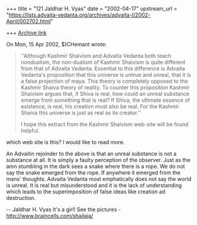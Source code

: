 +++
title = "121 Jaldhar H. Vyas"
date = "2002-04-17"
upstream_url = "https://lists.advaita-vedanta.org/archives/advaita-l/2002-April/002702.html"

+++
[Archive link](https://lists.advaita-vedanta.org/archives/advaita-l/2002-April/002702.html)

On Mon, 15 Apr 2002, $)CHemant wrote:

>   ''Although Kashmir Shaivism and Advaita Vedanta both teach nondualism, the
> non-dualism of Kashmir Shaivism is quite different from that of Advaita
> Vedanta. Essential to this difference is Advaita Vedanta's proposition that
> this universe is untrue and unreal, that it is a false projection of maya.
> This theory is completely opposed to the Kashmir Shaiva theory of reality.
> To counter this proposition Kashmir Shaivism argues that, if Shiva is real,
> how could an unreal substance emerge from something that is real? If Shiva,
> the ultimate essence of existence, is real, his creation must also be real.
> For the Kashmir Shaiva this universe is just as real as its creator.''
>
>  I hope this extract from the Kashmir Shaivism web-site will be found
> helpful.
>

which web site is this?  I would like to read more.

An Advaitin rejoinder to the above is that an unreal substance is not a
substance at all.  It is simply a faulty perception of the observer.  Just
as the amn stumbling in the dark sees a snake where there is a rope.  We
do not say the snake emerged from the rope.  If anywhere it emerged from
the mans' thoughts.  Advaita Vedanta most emphatically does not say the
world is unreal.  It is real but misunderstood and it is the lack of
understanding which leads to the superimposition of false ideas like
creation ad destruction.

--
Jaldhar H. Vyas <jaldhar at braincells.com>
It's a girl! See the pictures - http://www.braincells.com/shailaja/

